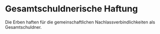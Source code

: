# Gesamtschuldnerische Haftung

Die Erben haften für die gemeinschaftlichen Nachlassverbindlichkeiten als Gesamtschuldner.